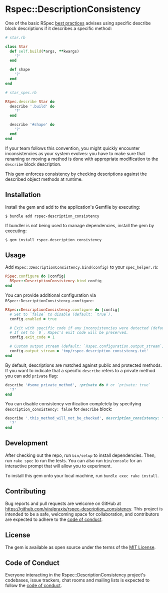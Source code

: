 # Rspec::DescriptionConsistency

One of the basic RSpec [best practices](https://www.betterspecs.org) advises using specific describe block descriptions if it describes a specific method:

```ruby
# star.rb

class Star
  def self.build(*args, **kwargs)
    '?'
  end

  def shape
    '?'
  end
end
```

```ruby
# star_spec.rb

RSpec.describe Star do
  describe '.build' do
    '?'
  end

  describe '#shape' do
    '?'
  end
end
```

If your team follows this convention, you might quickly encounter inconsistencies as your system evolves: you have to make sure that renaming or moving a method is done with appropriate modification to the `describe` block description.

This gem enforces consistency by checking descriptions against the described object methods at runtime.

## Installation

Install the gem and add to the application's Gemfile by executing:

    $ bundle add rspec-description_consistency

If bundler is not being used to manage dependencies, install the gem by executing:

    $ gem install rspec-description_consistency

## Usage

Add `RSpec::DescriptionConsistency.bind(config)` to your `spec_helper.rb`:

```ruby
RSpec.configure do |config|
  RSpec::DescriptionConsistency.bind config
end
```

You can provide additional configuration via `RSpec::DescriptionConsistency.configure`:

```ruby
RSpec::DescriptionConsistency.configure do |config|
  # Set to `false` to disable (default: `true`).
  config.enabled = true

  # Exit with specific code if any inconsistencies were detected (default: `0`).
  # If set to `0`, RSpec's exit code will be preserved.
  config.exit_code = 1

  # Custom output stream (default: `Rspec.configuration.output_stream`).
  config.output_stream = 'tmp/rspec-description_consistency.txt'
end
```

By default, descriptions are matched against public and protected methods. If you want to indicate that a specific `describe` refers to a private method you can add `private` flag:

```ruby
describe '#some_private_method', :private do # or `private: true`
  '?'
end
```

You can disable consistency verification completely by specifying `description_consistency: false` for `describe` block:

```ruby
describe '.this_method_will_not_be_checked', description_consistency: false do
  '?'
end
```

## Development

After checking out the repo, run `bin/setup` to install dependencies. Then, run `rake spec` to run the tests. You can also run `bin/console` for an interactive prompt that will allow you to experiment.

To install this gem onto your local machine, run `bundle exec rake install`.

## Contributing

Bug reports and pull requests are welcome on GitHub at https://github.com/viralpraxis/rspec-description_consistency. This project is intended to be a safe, welcoming space for collaboration, and contributors are expected to adhere to the [code of conduct](https://github.com/viralpraxis/rspec-description_consistency/blob/main/CODE_OF_CONDUCT.md).

## License

The gem is available as open source under the terms of the [MIT License](https://opensource.org/licenses/MIT).

## Code of Conduct

Everyone interacting in the Rspec::DescriptionConsistency project's codebases, issue trackers, chat rooms and mailing lists is expected to follow the [code of conduct](https://github.com/viralpraxis/rspec-description_consistency/blob/main/CODE_OF_CONDUCT.md).
